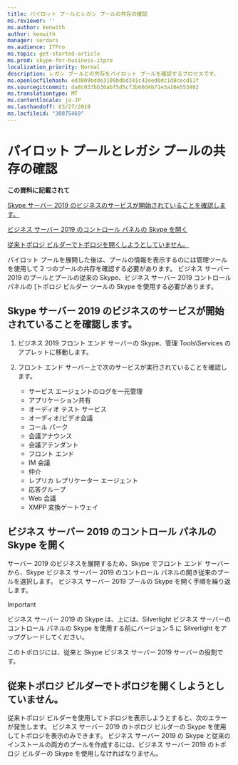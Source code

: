 ```yaml
---
title: パイロット プールとレガシ プールの共存の確認
ms.reviewer: ''
ms.author: kenwith
author: kenwith
manager: serdars
ms.audience: ITPro
ms.topic: get-started-article
ms.prod: skype-for-business-itpro
localization_priority: Normal
description: レガシ プールとの共存をパイロット プールを確認するプロセスです。
ms.openlocfilehash: ed3809bdde3109bdbd341c42eed0dc1d8cecd11f
ms.sourcegitcommit: da8c037bb30abf5d5cf3b60d4b71e3a10e553402
ms.translationtype: MT
ms.contentlocale: ja-JP
ms.lasthandoff: 03/27/2019
ms.locfileid: "30875469"
---
```

# <a name="verify-pilot-pool-coexistence-with-legacy-pool"></a>パイロット プールとレガシ プールの共存の確認

 **この資料に記載されて**
  
[Skype サーバー 2019 のビジネスのサービスが開始されていることを確認します。](#sectionSection0)
  
[ビジネス サーバー 2019 のコントロール パネルの Skype を開く](#sectionSection1)
  
[従来トポロジ ビルダーでトポロジを開くしようとしていません。](#sectionSection2)
  
パイロット プールを展開した後は、プールの情報を表示するのには管理ツールを使用して 2 つのプールの共存を確認する必要があります。 ビジネス サーバー 2019 のプールとプールの従来の Skype、ビジネス サーバー 2019 コントロール パネルの [トポロジ ビルダー ツールの Skype を使用する必要があります。 
  
## <a name="verify-that-skype-for-business-server-2019-services-have-started"></a>Skype サーバー 2019 のビジネスのサービスが開始されていることを確認します。
<a name="sectionSection0"> </a>

1. ビジネス 2019 フロント エンド サーバーの Skype、管理 Tools\Services のアプレットに移動します。
    
2. フロント エンド サーバー上で次のサービスが実行されていることを確認します。

    - サービス エージェントのログを一元管理
    - アプリケーション共有
    - オーディオ テスト サービス
    - オーディオ/ビデオ会議
    - コール パーク
    - 会議アナウンス
    - 会議アテンダント
    - フロント エンド
    - IM 会議
    - 仲介
    - レプリカ レプリケーター エージェント
    - 応答グループ
    - Web 会議
    - XMPP 変換ゲートウェイ

  
## <a name="open-the-skype-for-business-server-2019-control-panel"></a>ビジネス サーバー 2019 のコントロール パネルの Skype を開く
<a name="sectionSection1"> </a>

サーバー 2019 のビジネスを展開するため、Skype でフロント エンド サーバーから、Skype ビジネス サーバー 2019 のコントロール パネルの開き従来のプールを選択します。 ビジネス サーバー 2019 プールの Skype を開く手順を繰り返します。
  
> [!IMPORTANT]
> ビジネス サーバー 2019 の Skype は、上には、Silverlight ビジネス サーバーのコントロール パネルの Skype を使用する前にバージョン 5 に Silverlight をアップグレードしてください。 
  
このトポロジには、従来と Skype ビジネス サーバー 2019 サーバーの役割です。 

  
## <a name="dont-attempt-to-open-the-topology-in-the-legacy-topology-builder"></a>従来トポロジ ビルダーでトポロジを開くしようとしていません。
<a name="sectionSection2"> </a>

従来トポロジ ビルダーを使用してトポロジを表示しようとすると、次のエラーが発生します。 ビジネス サーバー 2019 のトポロジ ビルダーの Skype を使用してトポロジを表示のみできます。 ビジネス サーバー 2019 の Skype と従来のインストールの両方のプールを作成するには、ビジネス サーバー 2019 のトポロジ ビルダーの Skype を使用しなければなりません。

  


